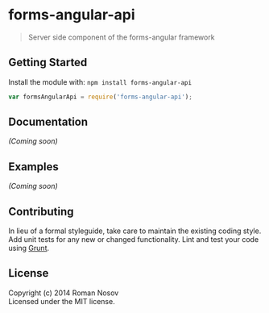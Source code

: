 # forms-angular-api

> Server side component of the forms-angular framework


## Getting Started

Install the module with: `npm install forms-angular-api`

```js
var formsAngularApi = require('forms-angular-api');
```


## Documentation

_(Coming soon)_


## Examples

_(Coming soon)_


## Contributing

In lieu of a formal styleguide, take care to maintain the existing coding style. Add unit tests for any new or changed functionality. Lint and test your code using [Grunt](http://gruntjs.com).


## License

Copyright (c) 2014 Roman Nosov  
Licensed under the MIT license.
